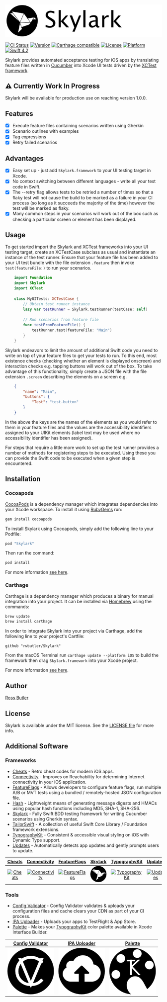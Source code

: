 ![Skylark](https://github.com/rwbutler/Skylark/raw/master/Skylark.png)

[![CI Status](https://img.shields.io/travis/rwbutler/Skylark.svg?style=flat)](https://travis-ci.org/rwbutler/Skylark)
[![Version](https://img.shields.io/cocoapods/v/Skylark.svg?style=flat)](https://cocoapods.org/pods/Skylark)
[![Carthage compatible](https://img.shields.io/badge/Carthage-compatible-4BC51D.svg?style=flat)](https://github.com/Carthage/Carthage)
[![License](https://img.shields.io/cocoapods/l/Skylark.svg?style=flat)](https://cocoapods.org/pods/Skylark)
[![Platform](https://img.shields.io/cocoapods/p/Skylark.svg?style=flat)](https://cocoapods.org/pods/Skylark)
[![Swift 4.2](https://img.shields.io/badge/Swift-4.2-orange.svg?style=flat)](https://swift.org/)

Skylark provides automated acceptance testing for iOS apps by translating feature files written in [Cucumber](https://cucumber.io/) into Xcode UI tests driven by the [XCTest framework](https://developer.apple.com/documentation/xctest).

## ⚠️ Currently Work In Progress 
Skylark will be available for production use on reaching version 1.0.0.

## Features

- [x] Execute feature files containing scenarios written using Gherkin
- [x] Scenario outlines with examples
- [x] Tag expressions
- [x] Retry failed scenarios 

## Advantages
- [x] Easy set up - just add `Skylark.framework` to your UI testing target in Xcode.
- [x] No context switching between different languages - write all your test code in Swift.
- [x] The --retry flag allows tests to be retried a number of times so that a flaky test will not cause the build to be marked as a failure in your CI process (so long as it succeeds the majority of the time) however the test will be marked as flaky.
- [x] Many common steps in your scenarios will work out of the box such as checking a particular screen or element has been displayed.

## Usage

To get started import the Skylark and XCTest frameworks into your UI testing target, create an XCTestCase subclass as usual and instantiate an instance of the test runner. Ensure that your feature file has been added to your UI test bundle with the file extension `.feature` then invoke `test(featureFile:)` to run your scenarios.

```swift
    import Foundation
    import Skylark
    import XCTest
    
    class MyUITests: XCTestCase {
        // Obtain test runner instance
        lazy var testRunner = Skylark.testRunner(testCase: self)
        
        // Run scenarios from feature file
        func testFromFeatureFile() {
            testRunner.test(featureFile: "Main")
        }
    }
```

Skylark endeavors to limit the amount of additional Swift code you need to write on top of your feature files to get your tests to run. To this end, most existence checks (checking whether an element is displayed onscreen) and interaction checks e.g. tapping buttons will work out of the box. To take advantage of this functionality, simply create a JSON file with the file extension `.screen` describing the elements on a screen e.g.

```json
    {
        "name": "Main",
        "buttons": {
            "Test": "test-button"
        }
    }
```

In the above the keys are the names of the elements as you would refer to them in your feature files and the values are the accessibility identifiers assigned to your UIKit elements (label text may be used where no accessibility identifier has been assigned).

For steps that require a little more work to set up the test runner provides a number of methods for registering steps to be executed. Using these you can provide the Swift code to be executed when a given step is encountered.


## Installation

### Cocoapods

[CocoaPods](http://cocoapods.org) is a dependency manager which integrates dependencies into your Xcode workspace. To install it using [RubyGems](https://rubygems.org/) run:

```bash
gem install cocoapods
```

To install Skylark using Cocoapods, simply add the following line to your Podfile:

```ruby
pod "Skylark"
```

Then run the command:

```bash
pod install
```

For more information [see here](https://cocoapods.org/#getstarted).

### Carthage

Carthage is a dependency manager which produces a binary for manual integration into your project. It can be installed via [Homebrew](https://brew.sh/) using the commands:

```bash
brew update
brew install carthage
```

In order to integrate Skylark into your project via Carthage, add the following line to your project's Cartfile:

```ogdl
github "rwbutler/Skylark"
```

From the macOS Terminal run `carthage update --platform iOS` to build the framework then drag `Skylark.framework` into your Xcode project.

For more information [see here](https://github.com/Carthage/Carthage#quick-start).

## Author

[Ross Butler](https://github.com/rwbutler)

## License

Skylark is available under the MIT license. See the [LICENSE file](./LICENSE) for more info.

## Additional Software

### Frameworks

* [Cheats](https://github.com/rwbutler/Cheats) - Retro cheat codes for modern iOS apps.
* [Connectivity](https://github.com/rwbutler/Connectivity) - Improves on Reachability for determining Internet connectivity in your iOS application.
* [FeatureFlags](https://github.com/rwbutler/FeatureFlags) - Allows developers to configure feature flags, run multiple A/B or MVT tests using a bundled / remotely-hosted JSON configuration file.
* [Hash](https://github.com/rwbutler/Hash) - Lightweight means of generating message digests and HMACs using popular hash functions including MD5, SHA-1, SHA-256.
* [Skylark](https://github.com/rwbutler/Skylark) - Fully Swift BDD testing framework for writing Cucumber scenarios using Gherkin syntax.
* [TailorSwift](https://github.com/rwbutler/TailorSwift) - A collection of useful Swift Core Library / Foundation framework extensions.
* [TypographyKit](https://github.com/rwbutler/TypographyKit) - Consistent & accessible visual styling on iOS with Dynamic Type support.
* [Updates](https://github.com/rwbutler/Updates) - Automatically detects app updates and gently prompts users to update.

|[Cheats](https://github.com/rwbutler/Cheats) |[Connectivity](https://github.com/rwbutler/Connectivity) | [FeatureFlags](https://github.com/rwbutler/FeatureFlags) | [Skylark](https://github.com/rwbutler/Skylark) | [TypographyKit](https://github.com/rwbutler/TypographyKit) | [Updates](https://github.com/rwbutler/Updates) |
|:-------------------------:|:-------------------------:|:-------------------------:|:-------------------------:|:-------------------------:|:-------------------------:|
|[![Cheats](https://raw.githubusercontent.com/rwbutler/Cheats/master/docs/images/cheats-logo.png)](https://github.com/rwbutler/Cheats) |[![Connectivity](https://github.com/rwbutler/Connectivity/raw/master/ConnectivityLogo.png)](https://github.com/rwbutler/Connectivity) | [![FeatureFlags](https://raw.githubusercontent.com/rwbutler/FeatureFlags/master/docs/images/feature-flags-logo.png)](https://github.com/rwbutler/FeatureFlags) | [![Skylark](https://github.com/rwbutler/Skylark/raw/master/SkylarkLogo.png)](https://github.com/rwbutler/Skylark) | [![TypographyKit](https://github.com/rwbutler/TypographyKit/raw/master/TypographyKitLogo.png)](https://github.com/rwbutler/TypographyKit) | [![Updates](https://raw.githubusercontent.com/rwbutler/Updates/master/docs/images/updates-logo.png)](https://github.com/rwbutler/Updates)

### Tools

* [Config Validator](https://github.com/rwbutler/ConfigValidator) - Config Validator validates & uploads your configuration files and cache clears your CDN as part of your CI process.
* [IPA Uploader](https://github.com/rwbutler/IPAUploader) - Uploads your apps to TestFlight & App Store.
* [Palette](https://github.com/rwbutler/TypographyKitPalette) - Makes your [TypographyKit](https://github.com/rwbutler/TypographyKit) color palette available in Xcode Interface Builder.

|[Config Validator](https://github.com/rwbutler/ConfigValidator) | [IPA Uploader](https://github.com/rwbutler/IPAUploader) | [Palette](https://github.com/rwbutler/TypographyKitPalette)|
|:-------------------------:|:-------------------------:|:-------------------------:|
|[![Config Validator](https://raw.githubusercontent.com/rwbutler/ConfigValidator/master/docs/images/config-validator-logo.png)](https://github.com/rwbutler/ConfigValidator) | [![IPA Uploader](https://raw.githubusercontent.com/rwbutler/IPAUploader/master/docs/images/ipa-uploader-logo.png)](https://github.com/rwbutler/IPAUploader) | [![Palette](https://raw.githubusercontent.com/rwbutler/TypographyKitPalette/master/docs/images/typography-kit-palette-logo.png)](https://github.com/rwbutler/TypographyKitPalette)